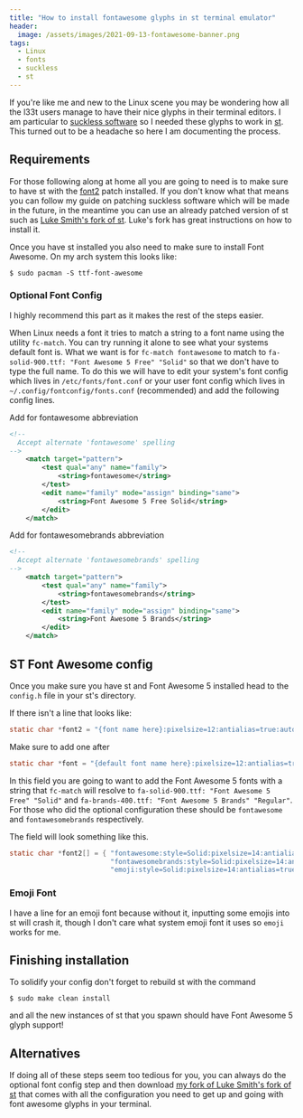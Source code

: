 ```yaml
---
title: "How to install fontawesome glyphs in st terminal emulator"
header:
  image: /assets/images/2021-09-13-fontawesome-banner.png
tags:
  - Linux
  - fonts
  - suckless
  - st
---
```


If you're like me and new to the Linux scene you may be wondering how all the l33t users manage to have their nice glyphs in their terminal editors. I am particular to [suckless software](https://suckless.org/) so I needed these glyphs to work in [st](https://st.suckless.org/). This turned out to be a headache so here I am documenting the process.

## Requirements
For those following along at home all you are going to need is to make sure to have st with the [font2](https://st.suckless.org/patches/font2/) patch installed. If you don't know what that means you can follow my guide on patching suckless software which will be made in the future, in the meantime you can use an already patched version of st such as [Luke Smith's fork of st](https://st.suckless.org/patches/font2/). Luke's fork has great instructions on how to install it.

Once you have st installed you also need to make sure to install Font Awesome. On my arch system this looks like:

```console
$ sudo pacman -S ttf-font-awesome
```

### Optional Font Config
I highly recommend this part as it makes the rest of the steps easier.

When Linux needs a font it tries to match a string to a font name using the utility `fc-match`. You can try running it alone to see what your systems default font is. What we want is for `fc-match fontawesome` to match to `fa-solid-900.ttf: "Font Awesome 5 Free" "Solid"` so that we don't have to type the full name. To do this we will have to edit your system's font config which lives in `/etc/fonts/font.conf` or your user font config which lives in `~/.config/fontconfig/fonts.conf` (recommended) and add the following config lines.

Add for fontawesome abbreviation

```xml
<!--
  Accept alternate 'fontawesome' spelling
-->
    <match target="pattern">
        <test qual="any" name="family">
            <string>fontawesome</string>
        </test>
        <edit name="family" mode="assign" binding="same">
            <string>Font Awesome 5 Free Solid</string>
        </edit>
    </match>
```

Add for fontawesomebrands abbreviation

```xml
<!--
  Accept alternate 'fontawesomebrands' spelling
-->
    <match target="pattern">
        <test qual="any" name="family">
            <string>fontawesomebrands</string>
        </test>
        <edit name="family" mode="assign" binding="same">
            <string>Font Awesome 5 Brands</string>
        </edit>
    </match>
```

## ST Font Awesome config
Once you make sure you have st and Font Awesome 5 installed head to the `config.h` file in your st's directory.

If there isn't a line that looks like:

```c
static char *font2 = "{font name here}:pixelsize=12:antialias=true:autohint=true";
```
Make sure to add one after 

```c
static char *font = "{default font name here}:pixelsize=12:antialias=true:autohint=true";
```

In this field you are going to want to add the Font Awesome 5 fonts with a string that `fc-match` will resolve to `fa-solid-900.ttf: "Font Awesome 5 Free" "Solid"` and `fa-brands-400.ttf: "Font Awesome 5 Brands" "Regular"`. For those who did the optional configuration these should be `fontawesome` and `fontawesomebrands` respectively.

The field will look something like this.

```c
static char *font2[] = { "fontawesome:style=Solid:pixelsize=14:antialias=true:autohint=true",
                         "fontawesomebrands:style=Solid:pixelsize=14:antialias=true:autohint=true",
                         "emoji:style=Solid:pixelsize=14:antialias=true:autohint=true" };
```

### Emoji Font
I have a line for an emoji font because without it, inputting some emojis into st will crash it, though I don't care what system emoji font it uses so `emoji` works for me.

## Finishing installation
To solidify your config don't forget to rebuild st with the command

```console
$ sudo make clean install
```

and all the new instances of st that you spawn should have Font Awesome 5 glyph support!


## Alternatives
If doing all of these steps seem too tedious for you, you can always do the optional font config step and then download [my fork of Luke Smith's fork of st](https://github.com/zoomiti/st) that comes with all the configuration you need to get up and going with font awesome glyphs in your terminal.
